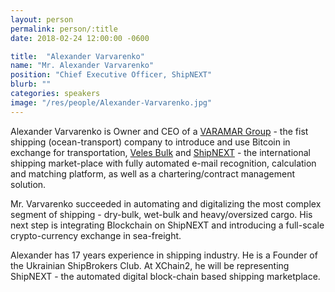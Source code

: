 ```yaml
---
layout: person
permalink: person/:title
date: 2018-02-24 12:00:00 -0600

title:  "Alexander Varvarenko"
name: "Mr. Alexander Varvarenko"
position: "Chief Executive Officer, ShipNEXT"
blurb: ""
categories: speakers
image: "/res/people/Alexander-Varvarenko.jpg"
---
```


Alexander Varvarenko is Owner and CEO of a [VARAMAR Group](http://www.varamar.com) - the fist shipping (ocean-transport) company to introduce and use Bitcoin in exchange for transportation, [Veles Bulk](http://velesbulk.com/) and [ShipNEXT](https://www.shipnext.com) - the international shipping market-place with fully automated e-mail recognition, calculation and matching platform, as well as a chartering/contract management solution.

Mr. Varvarenko succeeded in automating and digitalizing the most complex segment of shipping - dry-bulk, wet-bulk and heavy/oversized cargo. His next step is integrating Blockchain on ShipNEXT and introducing a full-scale crypto-currency exchange in sea-freight.

Alexander has 17 years experience in shipping industry. He is a Founder of the Ukrainian ShipBrokers Club. At XChain2, he will be representing ShipNEXT - the automated digital block-chain based shipping marketplace.